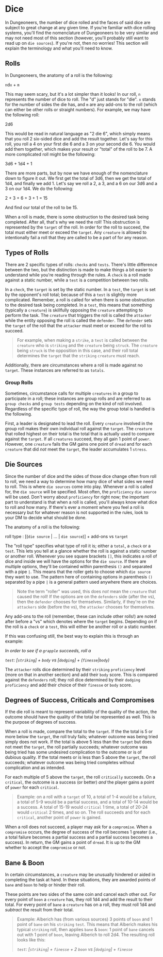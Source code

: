 # Dice

In Dungeoneers, the number of dice rolled and the faces of said dice are subject to great change at any given time. If you're familiar with dice rolling systems, you'll find the nomenclature of Dungeoneers to be very similar and may not need most of this section (however, you'll probably still want to read up on `die sources`). If you're not, then no worries! This section will explain the terminology and what you'll need to know.

## Rolls

In Dungeoneers, the anatomy of a roll is the following:

`n`d`x` + `m`

This may seem scary, but it's a lot simpler than it looks! In our roll, `n` represents the number of dice to roll. The "d" just stands for "die". `x` stands for the number of sides the die has, and `m` are any add-ons to the roll (which can either be other rolls or straight numbers). For example, we may have the following roll:

2d6

This would be read in natural language as "2 die 6", which simply means that you roll 2 six-sided dice and add the result together. Let's say for this roll, you roll a 4 on your first die 6 and a 3 on your second die 6. You would add them together, which makes your result or "total" of the roll to be 7. A more complicated roll might be the following:

3d6 + 1d4 + 1

There are more parts, but by now we have enough of the nomenclature down to figure it out. We first get the total of 3d6, then we get the total of 1d4, and finally we add 1. Let's say we roll a 2, a 3, and a 6 on our 3d6 and a 3 on our 1d4. We do the following:

2 + 3 + 6 + 3 + 1 = 15

And find our total of the roll to be 15.

When a roll is made, there is some obstruction to the desired task being completed. After all, that's why we need the roll! This obstruction is represented by the `target` of the roll. In order for the roll to succeed, the total must either meet or exceed the `target`. Any `creature` is allowed to intentionally fail a roll that they are called to be a part of for any reason.

## Types of Rolls

There are 2 specific types of rolls: `checks` and `tests`. There's little difference between the two, but the distinction is made to make things a bit easier to understand while you're reading through the rules. A `check` is a roll made against a static number, while a `test` is a competition between two rolls.

In a `check`, the `target` is set by the static number. In a `test`, the `target` is set by the opponent's roll total; because of this a `test` is slightly more complicated. Remember, a roll is called for when there is some obstruction to the desired task being completed. In a `test`, this means that something (typically a `creature`) is skillfully opposing the `creature` attempting to perform the task. The `creature` that triggers the roll is called the `attacker` while the entity opposing the roll is called the `defender`. The `defender` sets the `target` of the roll that the `attacker` must meet or exceed for the roll to succeed.

> For example, when making a `strike`, a `test` is called between the `creature` who is `striking` and the `creature` being `struck`. The `creature` being `struck` is the opposition in this case, and their roll total determines the `target` that the `striking` `creature` must reach.

Additionally, there are circumstances where a roll is made against no `target`. These instances are referred to as `totals`.

### Group Rolls

Sometimes, circumstance calls for multiple `creatures` in a group to participate in a roll; these instances are group rolls and are referred to as `group checks` and `group tests` depending on the kind of roll involved. Regardless of the specific type of roll, the way the group total is handled is the following.

First, a leader is designated to lead the roll. Every `creature` involved in the group roll makes their own individual roll against the `target`. The `creature` that rolled highest on their total is the total that is actually used to compare against the `target`. If all `creatures` succeed, they all gain 1 point of `power`. However, one `creature` fails the GM gains one point of `dread` and for each `creature` that did _not_ meet the `target`, the leader accumulates 1 `stress`.

## Die Sources

Since the number of dice and the sides of those dice change often from roll to roll, we need a way to determine how many dice of what sides we need to roll. This is where `die sources` come into play. Whenever a roll is called for, the `die source` will be specified. Most often, the `proficiency` `die source` will be used. Don't worry about `proficiency` for right now; the important part to understand is that when a roll is called, you'll always know what dice to roll and how many. If there's ever a moment where you feel a roll is necessary but for whatever reason is not supported in the rules, look to your DM to decide what should be done.

The anatomy of a roll is the following:

roll type : [(`die source` | ... | `die source`)] + add-ons vs `target`

The "roll type" specifies what type of roll it is; either a `total`, a `check` or a `test`. This lets you tell at a glance whether the roll is against a static number or another roll. Whenever you see square brackets `[]`, this indicates a roll of dice and inside we will have the options for the `die source`. If there are multiple options, they'll be contained within parenthesis `()` and separated with a pipe `|`. This means that the roller gets to choose which `die source` they want to use. The pattern here of containing options in parenthesis `()` separated by a pipe `|` is a general pattern used anywhere there are choices.

> Note the term "roller" was used, this does _not_ mean the `creature` that caused the roll! If the options are on the `defenders` side (after the vs), then the `defender` chooses for themselves. Similarly, if they're on the `attackers` side (before the vs), the `attacker` chooses for themselves.

Any add-ons to the roll (remember, these can include other rolls!) are noted after before a "vs" which denotes where the `target` begins. Depending on if the roll is a `check` or a `test`, this will either be another roll or a static number.

If this was confusing still, the best way to explain this is through an example:

_In order to see if a `grapple` succeeds, roll a_

_`test`: [`striking`] + `body` vs [`dodging`] + (`finesse`|`body`)_

The `attacker` rolls dice determined by their `striking` `proficiency` level (more on that in another section) and add their `body` score. This is compared against the `defenders` roll; they roll dice determined by their `dodging` `proficiency` and add their choice of their `finesse` or `body` score.

## Degrees of Success, Criticals and Compromises

If the die roll is meant to represent variability of the quality of the action, the outcome should have the quality of the total be represented as well. This is the purpose of degrees of success.

When a roll is made, compare the total to the `target`. If the the total is 5 or more below the `target`, the roll truly fails; whatever outcome was being tried simply does not work. If the total is above 5 less than the `target` but does not meet the `target`, the roll partially succeeds; whatever outcome was being tried has some undesired complication to the outcome or is of dubious quality. If the total meets or is less than 5 above the `target`, the roll succeeds; whatever outcome was being tried completes without complication and as intended.

For each multiple of 5 above the `target`, the roll `critically` succeeds. On a `critical`, the outcome is a success (or better) _and_ the player gains a point of `power` for each `critical`.

> Example: on a roll with a `target` of 10, a total of 1-4 would be a failure, a total of 5-9 would be a partial success, and a total of 10-14 would be a success. A total of 15-19 would `critical` 1 time, a total of 20-24 would `critical` 2 times, and so on. The roll succeeds and for each `critical`, another point of `power` is gained.

When a roll does not succeed, a player may ask for a `compromise`. When a `compromise` occurs, the degree of success of the roll becomes 1 greater (i.e., a total failure becomes a partial success and a partial success becomes a success). In return, the GM gains a point of `dread`. It is up to the GM whether to accept the `compromise` or not.

## Bane & Boon

In certain circumstances, a `creature` may be unusually hindered or aided in completing the task at hand. In these situations, they are awarded points of `bane` and `boon` to help or hinder their roll.

These points are two sides of the same coin and cancel each other out. For every point of `boon` a `creature` has, they roll 1d4 and add the result to their total. For every point of `bane` a `creature` has on a roll, they must roll 1d4 and _subtract_ the result from their total.

> Example: Alberich has (from various sources) 3 points of `boon` and 1 point of `bane` on his `striking` `test`. This means that Alberich makes his typical `striking` roll, then applies `bane` & `boon`: 1 point of `bane` cancels out with 1 point of `boon`, leaving Alberich to roll 2d4. The resulting roll looks like this:
>
> _`test`: [`striking`] + `finesse` + 2 `boon` vs [`dodging`] + `finesse`_
